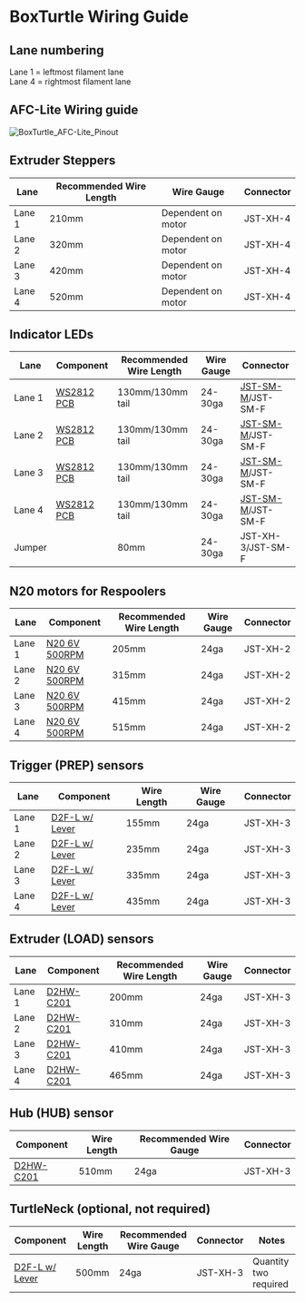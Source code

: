 # BoxTurtle Wiring Guide

## Lane numbering

Lane 1 = leftmost filament lane\
Lane 4  = rightmost filament lane

## AFC-Lite Wiring guide
![BoxTurtle_AFC-Lite_Pinout](https://github.com/user-attachments/assets/134796f6-8458-4a61-9967-1292963d7b4b)

## Extruder Steppers
| Lane | Recommended Wire Length | Wire Gauge | Connector |
| ---- | ----------- | --------- | ------------|
| Lane 1 | 210mm | Dependent on motor | JST-XH-4 |
| Lane 2 | 320mm | Dependent on motor | JST-XH-4 |
| Lane 3 | 420mm | Dependent on motor | JST-XH-4 |
| Lane 4 | 520mm | Dependent on motor | JST-XH-4 |

##  Indicator LEDs
| Lane | Component | Recommended Wire Length | Wire Gauge | Connector |
| ---- | ----------- | --------- | ------------| --------- |
| Lane 1 | [WS2812 PCB](WS2812_PCB.png) | 130mm/130mm tail | 24-30ga | [JST-SM-M](JST-XH_JST-SM.png)/JST-SM-F |
| Lane 2 | [WS2812 PCB](WS2812_PCB.png) | 130mm/130mm tail | 24-30ga | [JST-SM-M](JST-XH_JST-SM.png)/JST-SM-F |
| Lane 3 | [WS2812 PCB](WS2812_PCB.png) | 130mm/130mm tail | 24-30ga | [JST-SM-M](JST-XH_JST-SM.png)/JST-SM-F |
| Lane 4 | [WS2812 PCB](WS2812_PCB.png) | 130mm/130mm tail | 24-30ga | [JST-SM-M](JST-XH_JST-SM.png)/JST-SM-F |
| Jumper | |  80mm | 24-30ga | JST-XH-3/JST-SM-F |

##  N20 motors for Respoolers
| Lane | Component | Recommended Wire Length | Wire Gauge | Connector |
| ---- | ----------- | --------- | ------------| --------- |
| Lane 1 | [N20 6V 500RPM](N20_6V_500RPM.png) | 205mm | 24ga | JST-XH-2 |
| Lane 2 | [N20 6V 500RPM](N20_6V_500RPM.png) | 315mm | 24ga | JST-XH-2 |
| Lane 3 | [N20 6V 500RPM](N20_6V_500RPM.png) | 415mm | 24ga | JST-XH-2 |
| Lane 4 | [N20 6V 500RPM](N20_6V_500RPM.png) | 515mm | 24ga | JST-XH-2 |

## Trigger (PREP) sensors
| Lane | Component | Wire Length | Wire Gauge | Connector |
| ---- | ----------- | --------- | ------------| --------- |
| Lane 1 | [D2F-L w/ Lever](D2F_W-Lever.png) | 155mm | 24ga | JST-XH-3 |
| Lane 2 | [D2F-L w/ Lever](D2F_W-Lever.png) | 235mm | 24ga | JST-XH-3|
| Lane 3 | [D2F-L w/ Lever](D2F_W-Lever.png) | 335mm | 24ga | JST-XH-3 |
| Lane 4 | [D2F-L w/ Lever](D2F_W-Lever.png) | 435mm | 24ga | JST-XH-3 |

## Extruder (LOAD) sensors
| Lane | Component | Recommended Wire Length | Wire Gauge | Connector |
| ---- | ----------- | --------- | ------------| --------- |
| Lane 1 | [D2HW-C201]([D2HW-C201H.png) | 200mm | 24ga | JST-XH-3 |
| Lane 2 | [D2HW-C201](D2HW-C201H.png) | 310mm | 24ga | JST-XH-3 |
| Lane 3 | [D2HW-C201](D2HW-C201H.png) | 410mm | 24ga | JST-XH-3 |
| Lane 4 | [D2HW-C201](D2HW-C201H.png) | 465mm | 24ga | JST-XH-3 |

## Hub (HUB) sensor
| Component | Wire Length | Recommended Wire Gauge | Connector |
| ----------- | --------- | ------------| --------- |
| [D2HW-C201](D2HW-C201H.png) | 510mm | 24ga | JST-XH-3 |

## TurtleNeck (optional, not required)
| Component | Wire Length | Recommended Wire Gauge | Connector | Notes |
| ----------- | --------- | ------------| --------- | ---- |
| [D2F-L w/ Lever](TN_D2L_500_X2.png)  | 500mm | 24ga | JST-XH-3 | Quantity two required |
